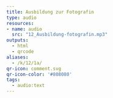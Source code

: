 ```yaml
---
title: Ausbildung zur Fotografin
type: audio
resources:
- name: audio
  src: "12_Ausbildung-fotografin.mp3"
outputs:
  - html
  - qrcode
aliases:
  - /k/12/1a/
qr-icon: comment.svg
qr-icon-color: '#808080'
tags:
  - audio:text
---
```


